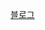 [블로그](https://kimansu.medium.com/25-%EC%95%88%EB%93%9C%EB%A1%9C%EC%9D%B4%EB%93%9C-%EA%B3%B5%EB%B6%80-jetpack-navigation-%EA%B3%BC-back-stack-e536bba6f859)